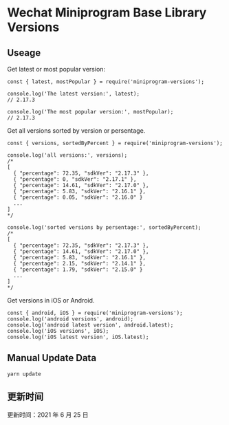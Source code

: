 
# Wechat Miniprogram Base Library Versions

## Useage

Get latest or most popular version:

```;
const { latest, mostPopular } = require('miniprogram-versions');

console.log('The latest version:', latest);
// 2.17.3

console.log('The most popular version:', mostPopular);
// 2.17.3

```

Get all versions sorted by version or persentage.

```
const { versions, sortedByPercent } = require('miniprogram-versions');

console.log('all versions:', versions);
/*
[
  { "percentage": 72.35, "sdkVer": "2.17.3" },
  { "percentage": 0, "sdkVer": "2.17.1" },
  { "percentage": 14.61, "sdkVer": "2.17.0" },
  { "percentage": 5.83, "sdkVer": "2.16.1" },
  { "percentage": 0.05, "sdkVer": "2.16.0" }
  ...
]
*/

console.log('sorted versions by persentage:', sortedByPercent);
/*
[
  { "percentage": 72.35, "sdkVer": "2.17.3" },
  { "percentage": 14.61, "sdkVer": "2.17.0" },
  { "percentage": 5.83, "sdkVer": "2.16.1" },
  { "percentage": 2.15, "sdkVer": "2.14.1" },
  { "percentage": 1.79, "sdkVer": "2.15.0" }
  ...
]
*/
```

Get versions in iOS or Android.

```
const { android, iOS } = require('miniprogram-versions');
console.log('android versions', android);
console.log('android latest version', android.latest);
console.log('iOS versions', iOS);
console.log('iOS latest version', iOS.latest);
```

## Manual Update Data

```
yarn update
```

## 更新时间

更新时间：2021 年 6 月 25 日
